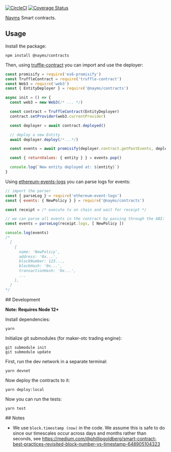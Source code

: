 [![CircleCI](https://circleci.com/gh/nayms/contracts/tree/master.svg?style=svg)](https://circleci.com/gh/nayms/contracts/tree/master) [![Coverage Status](https://coveralls.io/repos/github/nayms/contracts/badge.svg?branch=master)](https://coveralls.io/github/nayms/contracts?branch=master)

[Nayms](https://nayms.io) Smart contracts.

## Usage

Install the package:

```
npm install @nayms/contracts
```

Then, using [truffle-contract](https://github.com/trufflesuite/truffle/tree/develop/packages/truffle-contract) you can import and use the deployer:

```js
const promisify = require('es6-promisify')
const TruffleContract = require('truffle-contract')
const Web3 = require('web3')
const { EntityDeployer } = require('@nayms/contracts')

async init = () => {
  const web3 = new Web3(/* ... */)

  const contract = TruffleContract(EntityDeployer)
  contract.setProvider(web3.currentProvider)

  const deployer = await contract.deployed()

  // deploy a new Entity
  await deployer.deploy(/*...*/)

  const events = await promisify(deployer.contract.getPastEvents, deployer.contract)('NewEntity')

  const { returnValues: { entity } } = events.pop()

  console.log(`New entity deployed at: ${entity}`)
}
```

Using [ethereum-events-logs](https://github.com/hiddentao/ethereum-event-logs) you can
parse logs for events:

```js
// import the parser
const { parseLog } = require('ethereum-event-logs')
const { events: { NewPolicy } } = require('@nayms/contracts')

const receipt = /* execute tx on chain and wait for receipt */

// we can parse all events in the contract by passing through the ABI:
const events = parseLog(receipt.logs, [ NewPolicy ])

console.log(events)
/*
  [
    {
      name: 'NewPolicy',
      address: '0x...',
      blockNumber: 123...,
      blockHash: '0x...',
      transactionHash: '0x...',
      ...
    },
  ]
*/
```

## Development

**Note: Requires Node 12+**

Install dependencies:

```
yarn
```

Initialize git submodules (for maker-otc trading engine):

```
git submodule init
git submodule update
```

First, run the dev network in a separate terminal:

```
yarn devnet
```

Now deploy the contracts to it:

```
yarn deploy:local
```

Now you can run the tests:

```
yarn test
```

## Notes

* We use `block.timestamp (now)` in the code. We assume this is safe to do since our timescales occur across days and months rather than seconds, see https://medium.com/@phillipgoldberg/smart-contract-best-practices-revisited-block-number-vs-timestamp-648905104323